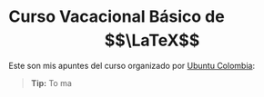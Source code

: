 # Curso Vacacional Básico de $$\LaTeX$$

Este son mis apuntes del curso organizado por [Ubuntu Colombia](http://ubuntu-co.com/2017/12/01/cursos-vacacionales-de-latex/):

> **Tip:** To ma
